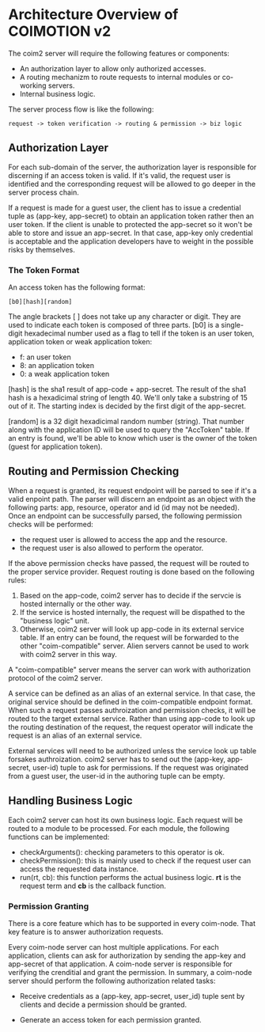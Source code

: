 Architecture Overview of COIMOTION v2
=====================================

The coim2 server will require the following features or components:

+ An authorization layer to allow only authorized accesses.
+ A routing mechanizm to route requests to internal modules or co-working servers.
+ Internal business logic.

The server process flow is like the following:

    request -> token verification -> routing & permission -> biz logic

## Authorization Layer
For each sub-domain of the server, the authorization layer is responsible for discerning if an access token is valid. If it's valid, the request user is identified and the corresponding request will be allowed to go deeper in the server process chain.

If a request is made for a guest user, the client has to issue a credential tuple as (app-key, app-secret) to obtain an application token rather then an user token. If the client is unable to protected the app-secret so it won't be able to store and issue an app-secret. In that case, app-key only credential is acceptable and the application developers have to weight in the possible risks by themselves.

### The Token Format

An access token has the following format:

    [b0][hash][random]

The angle brackets [ ] does not take up any character or digit. They are used to indicate each token is composed of three parts. [b0] is a single-digit hexadecimal number used as a flag to tell if the token is an user token, application token or weak application token:

+ f: an user token
+ 8: an application token
+ 0: a weak application token

[hash] is the sha1 result of app-code + app-secret. The result of the sha1 hash is a hexadicimal string of length 40. We'll only take a substring of 15 out of it. The starting index is decided by the first digit of the app-secret.

[random] is a 32 digit hexadicimal random number (string). That number along with the application ID will be used to query the "AccToken" table. If an entry is found, we'll be able to know which user is the owner of the token (guest for application token).

## Routing and Permission Checking
When a request is granted, its request endpoint will be parsed to see if it's a valid enpoint path. The parser will discern an endpoint as an object with the following parts: app, resource, operator and id (id may not be needed). Once an endpoint can be successfully parsed, the following permission checks will be performed:

+ the request user is allowed to access the app and the resource.
+ the request user is also allowed to perform the operator.

If the above permission checks have passed, the request will be routed to the proper service provider. Request routing is done based on the following rules:

1. Based on the app-code, coim2 server has to decide if the servcie is hosted internally or the other way.
2. If the service is hosted internally, the request will be dispathed to the "business logic" unit.
3. Otherwise, coim2 server will look up app-code in its external service table. If an entry can be found, the request will be forwarded to the other "coim-compatible" server. Alien servers cannot be used to work with coim2 server in this way.

A "coim-compatible" server means the server can work with authorization protocol of the coim2 server.

A service can be defined as an alias of an external service. In that case, the original service should be defined in the coim-compatible endpoint format. When such a request passes authroization and permission checks, it will be routed to the target external service. Rather than using app-code to look up the routing destination of the request, the request operator will indicate the request is an alias of an external service. 

External services will need to be authorized unless the service look up table forsakes authroization. coim2 server has to send out the (app-key, app-secret, user-id) tuple to ask for permissions. If the request was originated from a guest user, the user-id in the authoring tuple can be empty.

## Handling Business Logic
Each coim2 server can host its own business logic. Each request will be routed to a module to be processed. For each module, the following functions can be implemented:

+ checkArguments(): checking parameters to this operator is ok.
+ checkPermission(): this is mainly used to check if the request user can access the requested data instance.
+ run(rt, cb): this function performs the actual business logic. **rt** is the request term and **cb** is the callback function.

### Permission Granting
There is a core feature which has to be supported in every coim-node. That key feature is to answer authorization requests.

Every coim-node server can host multiple applications. For each application, clients can ask for authorization by sending the app-key and app-secret of that application. A coim-node server is responsible for verifying the crenditial and grant the permission. In summary, a coim-node server should perform the following authorization related tasks:

+ Receive credentials as a (app-key, app-secret, user_id) tuple sent by clients and decide a permission should be granted.

+ Generate an access token for each permission granted.


